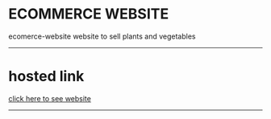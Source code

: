 # ECOMMERCE WEBSITE
ecomerce-website website to sell plants and vegetables
<hr>
<h1>hosted link</h1>
<a href="https://growcartnaturalplantsshop.on.drv.tw/project/vaithiyanathan.html">click here to see website</a>
<hr>

